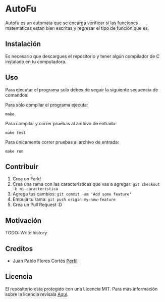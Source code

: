# AutoFu
Autofu es un automata que se encarga verificar si las funciones matemáticas estan bien escritas y regresar el tipo de función que es.

## Instalación
Es necesario que descargues el repositorio y tener algún compilador de C instalado en tu computadora. 

## Uso
Para ejecutar el programa solo debes de seguir la siguiente secuencia de comandos:

Para sólo compilar el programa ejecuta:

`make`

Para compilar y correr pruebas al archivo de entrada:

`make test`

Para únicamente correr pruebas al archivo de entrada:

`make run`

## Contribuir
1. Crea un Fork!
2. Crea una rama con las caracteristicas que vas a agregar: `git checkout -b mi-caracteristica`
3. Agrega tus cambios: `git commit -am 'Add some feature'`
4. Empuja tu rama: `git push origin my-new-feature`
5. Crea un Pull Request :D

## Motivación

TODO: Write history

## Creditos

* Juan Pablo Flores Cortés [Perfil](https://github.com/juanpflores)

## Licencia
El repositorio esta protegido con una Licencia MIT. Para más información sobre la licencia revísala [Aqui](https://github.com/juanpflores/AutoFu/blob/master/LICENSE).
